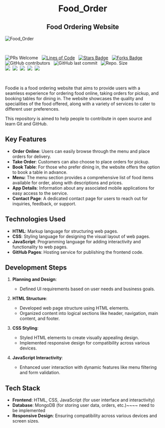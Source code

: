 <h1 align="center">Food_Order</h1>
<h2 align="center" >Food Ordering Website</h2>

![Food_Order](https://github.com/khushi-joshi-05/Food-ordering-website/assets/133582566/1ce766f2-5a3a-49c0-9977-f492834c5916)

<br>

![PRs Welcome](https://img.shields.io/badge/PRs-welcome-green.svg) &nbsp;
<a href="https://github.com/khushi-joshi-05/Food-ordering-website"><img src="https://sloc.xyz/github/khushi-joshi-05/Food-ordering-website" alt="Lines of Code"/></a> &nbsp;
<a href="https://github.com/khushi-joshi-05/Food-ordering-website/stargazers"><img src="https://img.shields.io/github/stars/khushi-joshi-05/Food-ordering-website" alt="Stars Badge"/></a> &nbsp;
<a href="https://github.com/khushi-joshi-05/Food-ordering-website/network/members"><img src="https://img.shields.io/github/forks/khushi-joshi-05/Food-ordering-website" alt="Forks Badge"/></a> &nbsp;
![GitHub contributors](https://img.shields.io/github/contributors/khushi-joshi-05/Food-ordering-website?color=blue) &nbsp;
![GitHub last commit](https://img.shields.io/github/last-commit/khushi-joshi-05/Food-ordering-website?color=red&style=plastic) &nbsp;
![Repo. Size](https://img.shields.io/github/repo-size/khushi-joshi-05/Food-ordering-website?color=white) &nbsp;  
<a href="https://github.com/khushi-joshi-05/Food-ordering-website/blob/main/LICENSE"><img src="https://img.shields.io/badge/license-MIT-blue.svg?v=103"></a>&nbsp;
<a href="https://github.com/khushi-joshi-05/Food-ordering-website/issues"><img src="https://img.shields.io/github/issues/khushi-joshi-05/Food-ordering-website?color=0059b3"></a>&nbsp;
<a href="https://github.com/khushi-joshi-05/Food-ordering-website/issues?q=is%3Aissue+is%3Aclosed"><img src="https://img.shields.io/github/issues-closed-raw/khushi-joshi-05/Food-ordering-website?color=yellow"></a>&nbsp;
<a href="https://github.com/khushi-joshi-05/Food-ordering-website/pulls"><img src="https://img.shields.io/github/issues-pr/khushi-joshi-05/Food-ordering-website?color=brightgreen"></a>&nbsp;
<a href="https://github.com/khushi-joshi-05/Food-ordering-website/pulls?q=is%3Apr+is%3Aclosed"><img src="https://img.shields.io/github/issues-pr-closed-raw/khushi-joshi-05/Food-ordering-website?color=0059b3"></a> &nbsp;

</br>
</div>

Foodie is a food ordering website that aims to provide users with a seamless experience for ordering food online, taking orders for pickup, and booking tables for dining in. The website showcases the quality and specialities of the food offered, along with a variety of services to cater to different user preferences.

This repository is aimed to help people to contribute in open source and learn Git and GitHub.

## Key Features

- **Order Online**: Users can easily browse through the menu and place orders for delivery.
- **Take Order**: Customers can also choose to place orders for pickup.
- **Book Table**: For those who prefer dining in, the website offers the option to book a table in advance.
- **Menu**: The menu section provides a comprehensive list of food items available for order, along with descriptions and prices.
- **App Details**: Information about any associated mobile applications for easy access to the service.
- **Contact Page**: A dedicated contact page for users to reach out for inquiries, feedback, or support.

## Technologies Used

- **HTML**: Markup language for structuring web pages.
- **CSS**: Styling language for designing the visual layout of web pages.
- **JavaScript**: Programming language for adding interactivity and functionality to web pages.
- **GitHub Pages**: Hosting service for publishing the frontend code.

## Development Steps

1. **Planning and Design**:

   - Defined UI requirements based on user needs and business goals.

2. **HTML Structure**:

   - Developed web page structure using HTML elements.
   - Organized content into logical sections like header, navigation, main content, and footer.

3. **CSS Styling**:

   - Styled HTML elements to create visually appealing design.
   - Implemented responsive design for compatibility across various devices.

4. **JavaScript Interactivity**:
   - Enhanced user interaction with dynamic features like menu filtering and form validation.

## Tech Stack

- **Frontend**: HTML, CSS, JavaScript (for user interface and interactivity)
- **Database**: MongoDB (for storing user data, orders, etc.)~~~~ need to be implemented
- **Responsive Design**: Ensuring compatibility across various devices and screen sizes.


